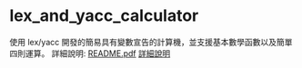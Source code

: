 # lex_and_yacc_calculator
使用 lex/yacc 開發的簡易具有變數宣告的計算機，並支援基本數學函數以及簡單四則運算。
詳細說明: [README.pdf](README.pdf) [詳細說明](README.pdf)
